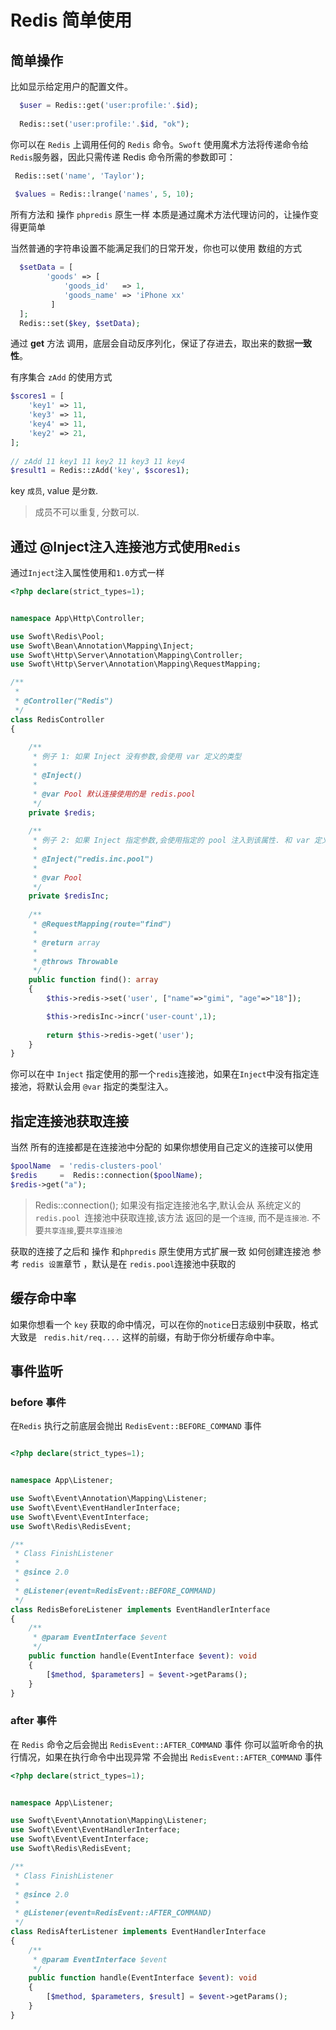 # Redis 简单使用

## 简单操作
 比如显示给定用户的配置文件。
```php
  $user = Redis::get('user:profile:'.$id);
  
  Redis::set('user:profile:'.$id, "ok");
 ```
 你可以在 `Redis` 上调用任何的 `Redis` 命令。`Swoft` 使用魔术方法将传递命令给 `Redis`服务器，因此只需传递 Redis 命令所需的参数即可：
 
 ```php
  Redis::set('name', 'Taylor');
  
  $values = Redis::lrange('names', 5, 10);
 ```
所有方法和 操作 `phpredis` 原生一样 本质是通过魔术方法代理访问的，让操作变得更简单

当然普通的字符串设置不能满足我们的日常开发，你也可以使用 数组的方式
```php
  $setData = [
        'goods' => [
            'goods_id'   => 1,
            'goods_name' => 'iPhone xx'
         ]
  ];
  Redis::set($key, $setData);
```
通过 **get** 方法 调用，底层会自动反序列化，保证了存进去，取出来的数据**一致性**。

有序集合 `zAdd` 的使用方式
```php
$scores1 = [
    'key1' => 11,
    'key3' => 11,
    'key4' => 11,
    'key2' => 21,
];
     
// zAdd 11 key1 11 key2 11 key3 11 key4
$result1 = Redis::zAdd('key', $scores1);
```
key `成员`, value 是`分数`. 
> 成员不可以重复, 分数可以. 


## 通过 @Inject注入连接池方式使用`Redis`

通过`Inject`注入属性使用和`1.0`方式一样
```php
<?php declare(strict_types=1);


namespace App\Http\Controller;

use Swoft\Redis\Pool;
use Swoft\Bean\Annotation\Mapping\Inject;
use Swoft\Http\Server\Annotation\Mapping\Controller;
use Swoft\Http\Server\Annotation\Mapping\RequestMapping;

/**
 *
 * @Controller("Redis")
 */
class RedisController
{
    
    /**
     * 例子 1: 如果 Inject 没有参数,会使用 var 定义的类型
     *
     * @Inject()
     *
     * @var Pool 默认连接使用的是 redis.pool
     */
    private $redis;
    
    /**
     * 例子 2: 如果 Inject 指定参数,会使用指定的 pool 注入到该属性. 和 var 定义的类型没关系
     *
     * @Inject("redis.inc.pool")
     *
     * @var Pool
     */
    private $redisInc;
    
    /**
     * @RequestMapping(route="find")
     *
     * @return array
     *
     * @throws Throwable
     */
    public function find(): array
    {
        $this->redis->set('user', ["name"=>"gimi", "age"=>"18"]);

        $this->redisInc->incr('user-count',1);
        
        return $this->redis->get('user');
    }
}  
```

你可以在中 `Inject` 指定使用的那一个`redis`连接池，如果在`Inject`中没有指定连接池，将默认会用 `@var` 指定的类型注入。

## 指定连接池获取连接
当然 所有的连接都是在连接池中分配的 如果你想使用自己定义的连接可以使用 

```php
$poolName  = 'redis-clusters-pool'
$redis     =  Redis::connection($poolName);
$redis->get("a");
```
>  Redis::connection(); 如果没有指定连接池名字,默认会从 系统定义的`redis.pool `连接池中获取连接,该方法
返回的是一个`连接`, 而不是`连接池`. 不要`共享连接`,要`共享连接池`

 获取的连接了之后和 操作 和`phpredis` 原生使用方式扩展一致 如何创建连接池 参考 `redis 设置`章节
 ，默认是在 `redis.pool`连接池中获取的
 
 ## 缓存命中率
 如果你想看一个 `key` 获取的命中情况，可以在你的`notice`日志级别中获取，格式大致是 `
 redis.hit/req....` 这样的前缀，有助于你分析缓存命中率。
 
 ## 事件监听
 
 ### before 事件
 在`Redis` 执行之前底层会抛出 `RedisEvent::BEFORE_COMMAND` 事件
```php

<?php declare(strict_types=1);


namespace App\Listener;

use Swoft\Event\Annotation\Mapping\Listener;
use Swoft\Event\EventHandlerInterface;
use Swoft\Event\EventInterface;
use Swoft\Redis\RedisEvent;

/**
 * Class FinishListener
 *
 * @since 2.0
 *
 * @Listener(event=RedisEvent::BEFORE_COMMAND)
 */
class RedisBeforeListener implements EventHandlerInterface
{
    /**
     * @param EventInterface $event
     */
    public function handle(EventInterface $event): void
    {
        [$method, $parameters] = $event->getParams();
    }
}

```
 ### after 事件
 
在 `Redis` 命令之后会抛出 `RedisEvent::AFTER_COMMAND` 事件 你可以监听命令的执行情况，如果在执行命令中出现异常 不会抛出 `RedisEvent::AFTER_COMMAND` 事件
```php
<?php declare(strict_types=1);


namespace App\Listener;

use Swoft\Event\Annotation\Mapping\Listener;
use Swoft\Event\EventHandlerInterface;
use Swoft\Event\EventInterface;
use Swoft\Redis\RedisEvent;

/**
 * Class FinishListener
 *
 * @since 2.0
 *
 * @Listener(event=RedisEvent::AFTER_COMMAND)
 */
class RedisAfterListener implements EventHandlerInterface
{
    /**
     * @param EventInterface $event
     */
    public function handle(EventInterface $event): void
    {
        [$method, $parameters, $result] = $event->getParams();
    }
}

```